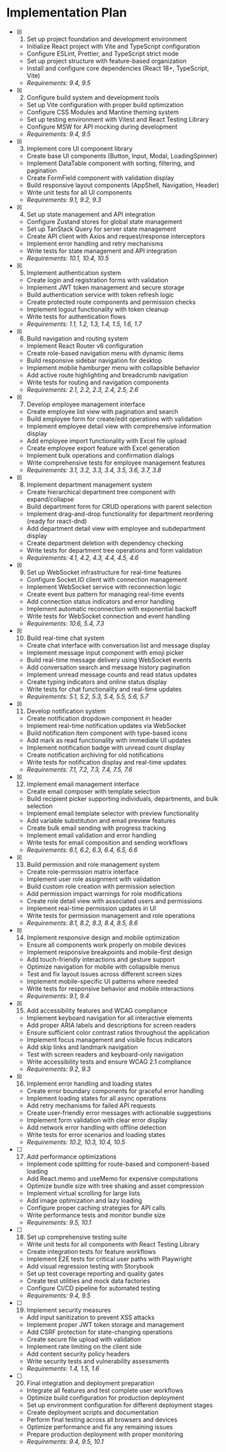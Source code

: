 # Implementation Plan

- [x] 1. Set up project foundation and development environment
  - Initialize React project with Vite and TypeScript configuration
  - Configure ESLint, Prettier, and TypeScript strict mode
  - Set up project structure with feature-based organization
  - Install and configure core dependencies (React 18+, TypeScript, Vite)
  - _Requirements: 9.4, 9.5_

- [x] 2. Configure build system and development tools
  - Set up Vite configuration with proper build optimization
  - Configure CSS Modules and Mantine theming system
  - Set up testing environment with Vitest and React Testing Library
  - Configure MSW for API mocking during development
  - _Requirements: 9.4, 9.5_

- [x] 3. Implement core UI component library
  - Create base UI components (Button, Input, Modal, LoadingSpinner)
  - Implement DataTable component with sorting, filtering, and pagination
  - Create FormField component with validation display
  - Build responsive layout components (AppShell, Navigation, Header)
  - Write unit tests for all UI components
  - _Requirements: 9.1, 9.2, 9.3_

- [x] 4. Set up state management and API integration



  - Configure Zustand stores for global state management
  - Set up TanStack Query for server state management
  - Create API client with Axios and request/response interceptors
  - Implement error handling and retry mechanisms
  - Write tests for state management and API integration
  - _Requirements: 10.1, 10.4, 10.5_

- [x] 5. Implement authentication system



  - Create login and registration forms with validation
  - Implement JWT token management and secure storage
  - Build authentication service with token refresh logic
  - Create protected route components and permission checks
  - Implement logout functionality with token cleanup
  - Write tests for authentication flows
  - _Requirements: 1.1, 1.2, 1.3, 1.4, 1.5, 1.6, 1.7_

- [x] 6. Build navigation and routing system
  - Implement React Router v6 configuration
  - Create role-based navigation menu with dynamic items
  - Build responsive sidebar navigation for desktop
  - Implement mobile hamburger menu with collapsible behavior
  - Add active route highlighting and breadcrumb navigation
  - Write tests for routing and navigation components
  - _Requirements: 2.1, 2.2, 2.3, 2.4, 2.5, 2.6_

- [x] 7. Develop employee management interface
  - Create employee list view with pagination and search
  - Build employee form for create/edit operations with validation
  - Implement employee detail view with comprehensive information display
  - Add employee import functionality with Excel file upload
  - Create employee export feature with Excel generation
  - Implement bulk operations and confirmation dialogs
  - Write comprehensive tests for employee management features
  - _Requirements: 3.1, 3.2, 3.3, 3.4, 3.5, 3.6, 3.7, 3.8_

- [x] 8. Implement department management system
  - Create hierarchical department tree component with expand/collapse
  - Build department form for CRUD operations with parent selection
  - Implement drag-and-drop functionality for department reordering (ready for react-dnd)
  - Add department detail view with employee and subdepartment display
  - Create department deletion with dependency checking
  - Write tests for department tree operations and form validation
  - _Requirements: 4.1, 4.2, 4.3, 4.4, 4.5, 4.6_

- [x] 9. Set up WebSocket infrastructure for real-time features
  - Configure Socket.IO client with connection management
  - Implement WebSocket service with reconnection logic
  - Create event bus pattern for managing real-time events
  - Add connection status indicators and error handling
  - Implement automatic reconnection with exponential backoff
  - Write tests for WebSocket connection and event handling
  - _Requirements: 10.6, 5.4, 7.3_

- [x] 10. Build real-time chat system
  - Create chat interface with conversation list and message display
  - Implement message input component with emoji picker
  - Build real-time message delivery using WebSocket events
  - Add conversation search and message history pagination
  - Implement unread message counts and read status updates
  - Create typing indicators and online status display
  - Write tests for chat functionality and real-time updates
  - _Requirements: 5.1, 5.2, 5.3, 5.4, 5.5, 5.6, 5.7_

- [x] 11. Develop notification system
  - Create notification dropdown component in header
  - Implement real-time notification updates via WebSocket
  - Build notification item component with type-based icons
  - Add mark as read functionality with immediate UI updates
  - Implement notification badge with unread count display
  - Create notification archiving for old notifications
  - Write tests for notification display and real-time updates
  - _Requirements: 7.1, 7.2, 7.3, 7.4, 7.5, 7.6_

- [x] 12. Implement email management interface


  - Create email composer with template selection
  - Build recipient picker supporting individuals, departments, and bulk selection
  - Implement email template selector with preview functionality
  - Add variable substitution and email preview features
  - Create bulk email sending with progress tracking
  - Implement email validation and error handling
  - Write tests for email composition and sending workflows
  - _Requirements: 6.1, 6.2, 6.3, 6.4, 6.5, 6.6_

- [x] 13. Build permission and role management system





  - Create role-permission matrix interface
  - Implement user role assignment with validation
  - Build custom role creation with permission selection
  - Add permission impact warnings for role modifications
  - Create role detail view with associated users and permissions
  - Implement real-time permission updates in UI
  - Write tests for permission management and role operations
  - _Requirements: 8.1, 8.2, 8.3, 8.4, 8.5, 8.6_

- [x] 14. Implement responsive design and mobile optimization





  - Ensure all components work properly on mobile devices
  - Implement responsive breakpoints and mobile-first design
  - Add touch-friendly interactions and gesture support
  - Optimize navigation for mobile with collapsible menus
  - Test and fix layout issues across different screen sizes
  - Implement mobile-specific UI patterns where needed
  - Write tests for responsive behavior and mobile interactions
  - _Requirements: 9.1, 9.4_

- [x] 15. Add accessibility features and WCAG compliance

  - Implement keyboard navigation for all interactive elements
  - Add proper ARIA labels and descriptions for screen readers
  - Ensure sufficient color contrast ratios throughout the application
  - Implement focus management and visible focus indicators
  - Add skip links and landmark navigation
  - Test with screen readers and keyboard-only navigation
  - Write accessibility tests and ensure WCAG 2.1 compliance
  - _Requirements: 9.2, 9.3_

- [x] 16. Implement error handling and loading states





  - Create error boundary components for graceful error handling
  - Implement loading states for all async operations
  - Add retry mechanisms for failed API requests
  - Create user-friendly error messages with actionable suggestions
  - Implement form validation with clear error display
  - Add network error handling with offline detection
  - Write tests for error scenarios and loading states
  - _Requirements: 10.2, 10.3, 10.4, 10.5_

- [ ] 17. Add performance optimizations
  - Implement code splitting for route-based and component-based loading
  - Add React.memo and useMemo for expensive computations
  - Optimize bundle size with tree shaking and asset compression
  - Implement virtual scrolling for large lists
  - Add image optimization and lazy loading
  - Configure proper caching strategies for API calls
  - Write performance tests and monitor bundle size
  - _Requirements: 9.5, 10.1_

- [ ] 18. Set up comprehensive testing suite
  - Write unit tests for all components with React Testing Library
  - Create integration tests for feature workflows
  - Implement E2E tests for critical user paths with Playwright
  - Add visual regression testing with Storybook
  - Set up test coverage reporting and quality gates
  - Create test utilities and mock data factories
  - Configure CI/CD pipeline for automated testing
  - _Requirements: 9.4, 9.5_

- [ ] 19. Implement security measures
  - Add input sanitization to prevent XSS attacks
  - Implement proper JWT token storage and management
  - Add CSRF protection for state-changing operations
  - Create secure file upload with validation
  - Implement rate limiting on the client side
  - Add content security policy headers
  - Write security tests and vulnerability assessments
  - _Requirements: 1.4, 1.5, 1.6_

- [ ] 20. Final integration and deployment preparation
  - Integrate all features and test complete user workflows
  - Optimize build configuration for production deployment
  - Set up environment configuration for different deployment stages
  - Create deployment scripts and documentation
  - Perform final testing across all browsers and devices
  - Optimize performance and fix any remaining issues
  - Prepare production deployment with proper monitoring
  - _Requirements: 9.4, 9.5, 10.1_